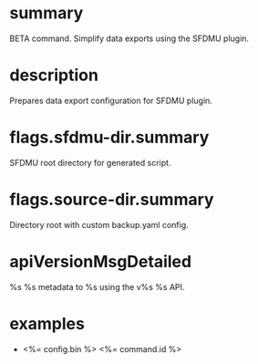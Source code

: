 # summary

BETA command. Simplify data exports using the SFDMU plugin.

# description

Prepares data export configuration for SFDMU plugin.

# flags.sfdmu-dir.summary

SFDMU root directory for generated script.

# flags.source-dir.summary

Directory root with custom backup.yaml config.

# apiVersionMsgDetailed

%s %s metadata to %s using the v%s %s API.

# examples

- <%= config.bin %> <%= command.id %>
